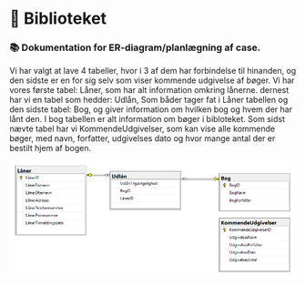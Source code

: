 # :book: Biblioteket

### :books: Dokumentation for ER-diagram/planlægning af case.

Vi har valgt at lave 4 tabeller, hvor i 3 af dem har forbindelse til hinanden, og den sidste er en for sig selv som viser kommende udgivelse af bøger.
Vi har vores første tabel: Låner, som har alt information omkring lånerne. dernest har vi en tabel som hedder: Udlån, Som båder tager fat i Låner tabellen og den sidste tabel: Bog, og giver information om hvilken bog og hvem der har lånt den. I bog tabellen er alt information om bøger i bibloteket. 
Som sidst nævte tabel har vi KommendeUdgivelser, som kan vise alle kommende bøger, med navn, forfatter, udgivelses dato og hvor mange antal der er bestilt hjem af bogen. 

![Entity–relationship model](Erdiagram02.png)
